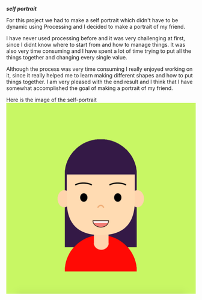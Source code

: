 ***self portrait***
 
For this project we had to make a self portrait which didn't have to be dynamic using Processing and I decided to make a portrait of my friend.

I have never used processing before and it was very challenging at first, since I didnt know where to start from and how to manage things. It was also very time consuming and I have spent a lot of time trying to put all the things together and changing every single value. 

Although the process was very time consuming I really enjoyed working on it, since it really helped me to learn making different shapes and how to put things together. I am very pleased with the end result and I think that I have somewhat accomplished the goal of making a portrait of my friend. 


Here is the image of the self-portrait 
![](portrait.png)


